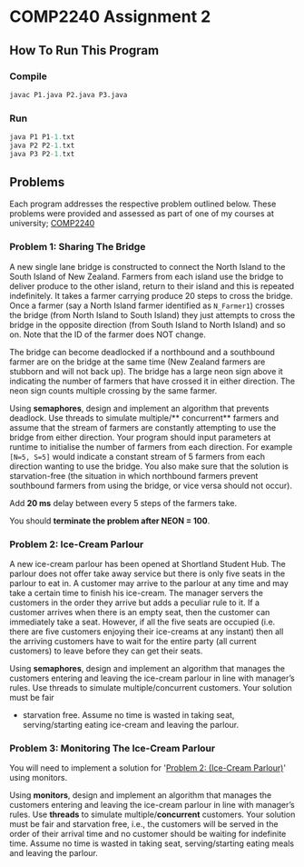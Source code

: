 # COMP2240 Assignment 2

## How To Run This Program

### Compile

```ps
javac P1.java P2.java P3.java
```

### Run

```ps
java P1 P1-1.txt
java P2 P2-1.txt
java P3 P2-1.txt
```

## Problems

Each program addresses the respective problem outlined below. These problems were provided and assessed as part of one
of my courses at university; [COMP2240](https://www.newcastle.edu.au/course/COMP2240)

### Problem 1: Sharing The Bridge

A new single lane bridge is constructed to connect the North Island to the South Island of New Zealand.
Farmers from each island use the bridge to deliver produce to the other island, return to their island and
this is repeated indefinitely. It takes a farmer carrying produce 20 steps to cross the bridge. Once a farmer (say
a North Island farmer identified as `N_Farmer1`) crosses the bridge (from North Island to South Island) they
just attempts to cross the bridge in the opposite direction (from South Island to North Island) and so on. Note that the
ID of the farmer does NOT change.

The bridge can become deadlocked if a northbound and a southbound farmer are on the bridge at the same time (New Zealand
farmers are stubborn and will not back up). The bridge has a large neon sign above it indicating the number of farmers
that have crossed it in either direction. The neon sign counts multiple crossing by the same farmer.

Using **semaphores**, design and implement an algorithm that prevents deadlock. Use threads to simulate multiple/**
concurrent** farmers and assume that the stream of farmers are constantly attempting to use the bridge from either
direction. Your program should input parameters at runtime to initialise the number of farmers from each direction. For
example `[N=5, S=5]` would indicate a constant stream of 5 farmers from each direction wanting to use the bridge. You
also make sure that the solution is starvation-free (the situation in which northbound farmers prevent southbound
farmers from using the bridge, or vice versa should not occur).

Add **20 ms** delay between every 5 steps of the farmers take.

You should **terminate the problem after NEON = 100**.

### Problem 2: Ice-Cream Parlour

A new ice-cream parlour has been opened at Shortland Student Hub. The parlour does not offer take away service but there
is only five seats in the parlour to eat in. A customer may arrive to the parlour at any time and may take a certain
time to finish his ice-cream. The manager servers the customers in the order they arrive but adds a peculiar rule to it.
If a customer arrives when there is an empty seat, then the customer can immediately take a seat. However, if all the
five seats are occupied (i.e. there are five customers enjoying their ice-creams at any instant) then all the arriving
customers have to wait for the entire party (all current customers) to leave before they can get their seats.

Using **semaphores**, design and implement an algorithm that manages the customers entering and leaving the ice-cream
parlour in line with manager’s rules. Use threads to simulate multiple/concurrent customers. Your solution must be fair
- starvation free. Assume no time is wasted in taking seat, serving/starting eating ice-cream and leaving the parlour.

### Problem 3: Monitoring The Ice-Cream Parlour

You will need to implement a solution for '[Problem 2: (Ice-Cream Parlour)](#problem-2-ice-cream-parlour)' using
monitors.

Using **monitors**, design and implement an algorithm that manages the customers entering and leaving the ice-cream
parlour in line with manager’s rules. Use **threads** to simulate multiple/**concurrent** customers. Your solution must
be fair and starvation free, i.e., the customers will be served in the order of their arrival time and no customer
should be waiting for indefinite time. Assume no time is wasted in taking seat, serving/starting eating meals and
leaving the parlour.
